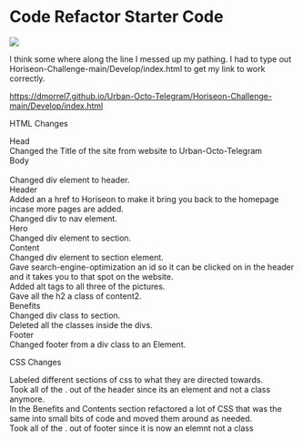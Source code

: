 # Code Refactor Starter Code

<img src="./assets/images/dalton-website.png" /> <br />




I think some where along the line I messed up my pathing. I had to type out Horiseon-Challenge-main/Develop/index.html to get my link to work correctly. <br />

<a href="https://dmorrel7.github.io/Urban-Octo-Telegram/Horiseon-Challenge-main/Develop/index.html">https://dmorrel7.github.io/Urban-Octo-Telegram/Horiseon-Challenge-main/Develop/index.html</a>

HTML Changes <br />

Head <br />
    Changed the Title of the site from website to Urban-Octo-Telegram <br />
Body <br />  
    Changed div element to header. <br />
    Header <br />
        Added an a href to Horiseon to make it bring you back to the homepage incase more pages are added. <br />
        Changed div to nav element. <br />
    Hero <br />
        Changed div element to section. <br />
    Content <br />
        Changed div element to section element. <br />
        Gave search-engine-optimization an id so it can be clicked on in the header and it takes you to that spot on the website. <br />
        Added alt tags to all three of the pictures. <br />
        Gave all the h2 a class of content2. <br />
    Benefits <br />
        Changed div class to section. <br />
        Deleted all the classes inside the divs. <br />
    Footer <br />
        Changed footer from a div class to an Element. <br />



CSS Changes <br />

Labeled different sections of css to what they are directed towards. <br />
Took all of the . out of the header since its an element and not a class anymore. <br />
In the Benefits and Contents section refactored a lot of CSS that was the same into small bits of code and moved them around as needed. <br />
Took all of the . out of footer since it is now an elemnt not a class <br />



